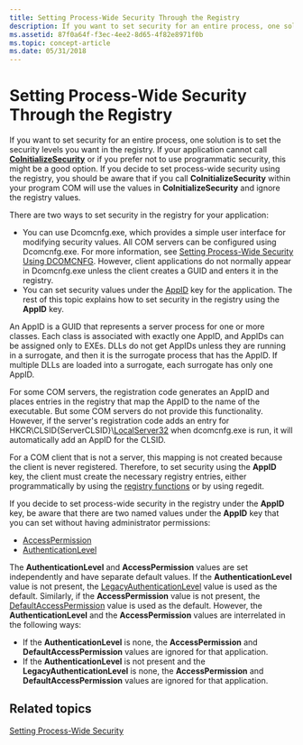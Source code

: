 ```yaml
---
title: Setting Process-Wide Security Through the Registry
description: If you want to set security for an entire process, one solution is to set the security levels you want in the registry.
ms.assetid: 87f0a64f-f3ec-4ee2-8d65-4f82e8971f0b
ms.topic: concept-article
ms.date: 05/31/2018
---
```


# Setting Process-Wide Security Through the Registry

If you want to set security for an entire process, one solution is to set the security levels you want in the registry. If your application cannot call [**CoInitializeSecurity**](/windows/desktop/api/combaseapi/nf-combaseapi-coinitializesecurity) or if you prefer not to use programmatic security, this might be a good option. If you decide to set process-wide security using the registry, you should be aware that if you call **CoInitializeSecurity** within your program COM will use the values in **CoInitializeSecurity** and ignore the registry values.

There are two ways to set security in the registry for your application:

-   You can use Dcomcnfg.exe, which provides a simple user interface for modifying security values. All COM servers can be configured using Dcomcnfg.exe. For more information, see [Setting Process-Wide Security Using DCOMCNFG](setting-processwide-security-using-dcomcnfg.md). However, client applications do not normally appear in Dcomcnfg.exe unless the client creates a GUID and enters it in the registry.
-   You can set security values under the [AppID](appid-key.md) key for the application. The rest of this topic explains how to set security in the registry using the **AppID** key.

An AppID is a GUID that represents a server process for one or more classes. Each class is associated with exactly one AppID, and AppIDs can be assigned only to EXEs. DLLs do not get AppIDs unless they are running in a surrogate, and then it is the surrogate process that has the AppID. If multiple DLLs are loaded into a surrogate, each surrogate has only one AppID.

For some COM servers, the registration code generates an AppID and places entries in the registry that map the AppID to the name of the executable. But some COM servers do not provide this functionality. However, if the server's registration code adds an entry for HKCR\\CLSID{ServerCLSID}\\[LocalServer32](localserver32.md) when dcomcnfg.exe is run, it will automatically add an AppID for the CLSID.

For a COM client that is not a server, this mapping is not created because the client is never registered. Therefore, to set security using the **AppID** key, the client must create the necessary registry entries, either programmatically by using the [registry functions](/windows/desktop/SysInfo/registry-functions) or by using regedit.

If you decide to set process-wide security in the registry under the **AppID** key, be aware that there are two named values under the **AppID** key that you can set without having administrator permissions:

-   [AccessPermission](accesspermission.md)
-   [AuthenticationLevel](authenticationlevel.md)

The **AuthenticationLevel** and **AccessPermission** values are set independently and have separate default values. If the **AuthenticationLevel** value is not present, the [LegacyAuthenticationLevel](legacyauthenticationlevel.md) value is used as the default. Similarly, if the **AccessPermission** value is not present, the [DefaultAccessPermission](defaultaccesspermission.md) value is used as the default. However, the **AuthenticationLevel** and the **AccessPermission** values are interrelated in the following ways:

-   If the **AuthenticationLevel** is none, the **AccessPermission** and **DefaultAccessPermission** values are ignored for that application.
-   If the **AuthenticationLevel** is not present and the **LegacyAuthenticationLevel** is none, the **AccessPermission** and **DefaultAccessPermission** values are ignored for that application.

## Related topics

<dl> <dt>

[Setting Process-Wide Security](setting-processwide-security.md)
</dt> </dl>

 

 
